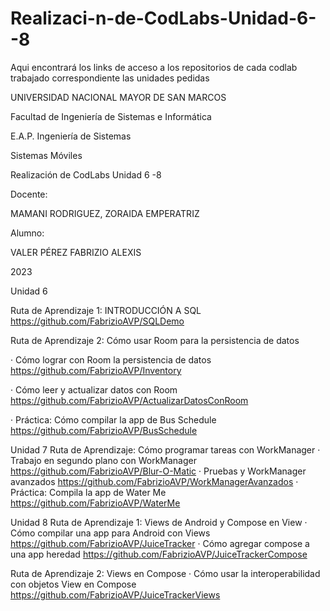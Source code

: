 # Realizaci-n-de-CodLabs-Unidad-6--8
Aqui encontrará los links de acceso a los repositorios de cada codlab trabajado correspondiente las unidades pedidas

UNIVERSIDAD NACIONAL MAYOR DE SAN MARCOS

Facultad de Ingeniería de Sistemas e Informática

E.A.P. Ingeniería de Sistemas
  
Sistemas Móviles

Realización de CodLabs Unidad 6 -8

Docente: 

MAMANI RODRIGUEZ, ZORAIDA EMPERATRIZ

Alumno: 

VALER PÉREZ FABRIZIO ALEXIS
 
2023

Unidad 6

Ruta de Aprendizaje 1: INTRODUCCIÓN A SQL
https://github.com/FabrizioAVP/SQLDemo

Ruta de Aprendizaje 2: Cómo usar Room para la persistencia de datos

·	Cómo lograr con Room la persistencia de datos
https://github.com/FabrizioAVP/Inventory

·	Cómo leer y actualizar datos con Room
https://github.com/FabrizioAVP/ActualizarDatosConRoom

·	Práctica: Cómo compilar la app de Bus Schedule
https://github.com/FabrizioAVP/BusSchedule
 
Unidad 7
Ruta de Aprendizaje: Cómo programar tareas con WorkManager
·	Trabajo en segundo plano con WorkManager
https://github.com/FabrizioAVP/Blur-O-Matic
·	Pruebas y WorkManager avanzados
https://github.com/FabrizioAVP/WorkManagerAvanzados
·	Práctica: Compila la app de Water Me
https://github.com/FabrizioAVP/WaterMe
 
Unidad 8
Ruta de Aprendizaje 1: Views de Android y Compose en View
·	Cómo compilar una app para Android con Views
https://github.com/FabrizioAVP/JuiceTracker
·	Cómo agregar compose a una app heredad
https://github.com/FabrizioAVP/JuiceTrackerCompose
 
Ruta de Aprendizaje 2: Views en Compose 
·	Cómo usar la interoperabilidad con objetos View en Compose
https://github.com/FabrizioAVP/JuiceTrackerViews

